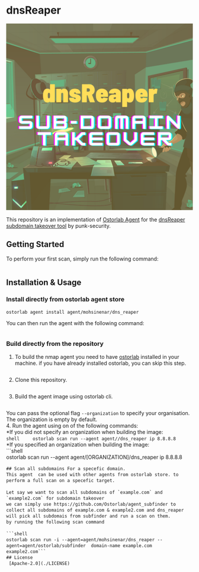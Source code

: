
# dnsReaper   
  
![agent_dns_reaper](https://raw.githubusercontent.com/mohsinenar/agent_dns_reaper/main/images/logo.png)


This repository is an implementation of [Ostorlab Agent](https://pypi.org/project/ostorlab/) for the [dnsReaper subdomain takeover tool](https://github.com/punk-security/dnsReaper) by punk-security.    
  ## Getting Started    
 To perform your first scan, simply run the following command:    
 ```shell  ostorlab scan run --install --agent agent/mohsinenar/dns_reaper domain-name sub.domain.com    
  ```    
 ## Installation & Usage    
      
      
   ### Install directly from ostorlab agent store    
   ```shell    
   ostorlab agent install agent/mohsinenar/dns_reaper    
   ```    
 You can then run the agent with the following command:    
 ```shell  ostorlab scan run --agent agent/mohsinenar/dns_reaper domain-name sub.domain.com    
  ```    
 ### Build directly from the repository    
1. To build the nmap agent you need to have [ostorlab](https://pypi.org/project/ostorlab/) installed in your machine.  if you have already installed ostorlab, you can skip this step.    
 ```shell  pip3 install ostorlab    
  ```    
2. Clone this repository.    
 ```shell  git clone https://github.com/mohsinenar/agent_dns_reaper.git && cd agent_dns_reaper    
  ```    
3. Build the agent image using ostorlab cli.    
 ```shell   ostortlab agent build --file=ostorlab.yaml    
   ```    
 You can pass the optional flag `--organization` to specify your organisation. The organization is empty by default.    
 4. Run the agent using on of the following commands:    
   *If you did not specify an organization when building the image:    
      ```shell    
      ostorlab scan run --agent agent//dns_reaper ip 8.8.8.8    
      ```  
  *If you specified an organization when building the image:  
      ```shell    
      ostorlab scan run --agent agent/[ORGANIZATION]/dns_reaper ip 8.8.8.8    
``` # usage scenario   
## Scan all subdomains For a specefic domain.  
This agent  can be used with other agents from ostorlab store. to perform a full scan on a specefic target.  
  
Let say we want to scan all subdomains of `example.com` and `example2.com` for subdomain takeover   
we can simply use https://github.com/Ostorlab/agent_subfinder to collect all subdomains of example.com & example2.com and dns_reaper will pick all subdomais from subfinder and run a scan on them.  
by running the following scan command   
  
```shell  
ostorlab scan run -i --agent=agent/mohsinenar/dns_reaper --agent=agent/ostorlab/subfinder  domain-name example.com example2.com```   
## License    
 [Apache-2.0](./LICENSE)